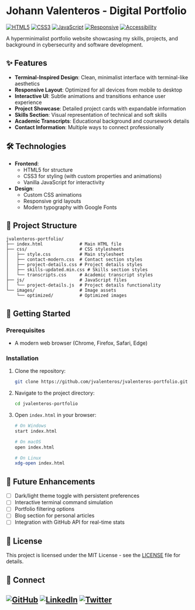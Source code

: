 # Johann Valenteros - Digital Portfolio

[![HTML5](https://img.shields.io/badge/HTML5-E34F26?style=for-the-badge&logo=html5&logoColor=white)](https://developer.mozilla.org/en-US/docs/Web/HTML)
[![CSS3](https://img.shields.io/badge/CSS3-1572B6?style=for-the-badge&logo=css3&logoColor=white)](https://developer.mozilla.org/en-US/docs/Web/CSS)
[![JavaScript](https://img.shields.io/badge/JavaScript-F7DF1E?style=for-the-badge&logo=javascript&logoColor=black)](https://developer.mozilla.org/en-US/docs/Web/JavaScript)
[![Responsive](https://img.shields.io/badge/Responsive-Design-green?style=for-the-badge)](https://developer.mozilla.org/en-US/docs/Learn/CSS/CSS_layout/Responsive_Design)
[![Accessibility](https://img.shields.io/badge/Accessibility-Focused-blue?style=for-the-badge)](https://www.w3.org/WAI/fundamentals/accessibility-intro/)

A hyperminimalist portfolio website showcasing my skills, projects, and background in cybersecurity and software development.

## ✨ Features

- **Terminal-Inspired Design**: Clean, minimalist interface with terminal-like aesthetics
- **Responsive Layout**: Optimized for all devices from mobile to desktop
- **Interactive UI**: Subtle animations and transitions enhance user experience
- **Project Showcase**: Detailed project cards with expandable information
- **Skills Section**: Visual representation of technical and soft skills
- **Academic Transcripts**: Educational background and coursework details
- **Contact Information**: Multiple ways to connect professionally

## 🛠️ Technologies

- **Frontend**: 
  - HTML5 for structure
  - CSS3 for styling (with custom properties and animations)
  - Vanilla JavaScript for interactivity
- **Design**:
  - Custom CSS animations
  - Responsive grid layouts
  - Modern typography with Google Fonts

## 🔧 Project Structure

```
jvalenteros-portfolio/
├── index.html              # Main HTML file
├── css/                    # CSS stylesheets
│   ├── style.css           # Main stylesheet
│   ├── contact-modern.css  # Contact section styles
│   ├── project-details.css # Project details styles
│   ├── skills-updated.min.css # Skills section styles
│   └── transcripts.css     # Academic transcript styles
├── js/                     # JavaScript files
│   └── project-details.js  # Project details functionality
└── images/                 # Image assets
    └── optimized/          # Optimized images
```

## 🚀 Getting Started

### Prerequisites

- A modern web browser (Chrome, Firefox, Safari, Edge)

### Installation

1. Clone the repository:
   ```bash
   git clone https://github.com/jvalenteros/jvalenteros-portfolio.git
   ```

2. Navigate to the project directory:
   ```bash
   cd jvalenteros-portfolio
   ```

3. Open `index.html` in your browser:
   ```bash
   # On Windows
   start index.html
   
   # On macOS
   open index.html
   
   # On Linux
   xdg-open index.html
   ```
## 🔮 Future Enhancements

- [ ] Dark/light theme toggle with persistent preferences
- [ ] Interactive terminal command simulation
- [ ] Portfolio filtering options
- [ ] Blog section for personal articles
- [ ] Integration with GitHub API for real-time stats

## 📝 License

This project is licensed under the MIT License - see the [LICENSE](LICENSE) file for details.

## 🔗 Connect

[![GitHub](https://img.shields.io/badge/GitHub-100000?style=for-the-badge&logo=github&logoColor=white)](https://github.com/jvalenteros)
[![LinkedIn](https://img.shields.io/badge/LinkedIn-0077B5?style=for-the-badge&logo=linkedin&logoColor=white)](https://www.linkedin.com/in/johannvalenteros/)
[![Twitter](https://img.shields.io/badge/Twitter-1DA1F2?style=for-the-badge&logo=twitter&logoColor=white)](https://x.com/p_aizuri)
---